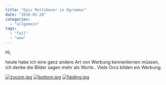 ```yaml
---
title: "Epic Multiboxer in Ogrimmar"
date: "2010-01-20"
categories: 
  - "allgemein"
tags: 
  - "fail"
  - "wow"
---
```


Hi,

heute habe ich eine ganz andere Art von Werbung kennenlernen müssen, ich denke die Bilder sagen mehr als Worte.. Viele Orcs bilden ein Werbung.

[![zycom.jpg](/blog/images/.zycom.jpg "zycom.jpg")](/wp-content/uploads/wow/zycom.jpg) [![bottom.jpg](/blog/images/.bottom.jpg "bottom.jpg")](/wp-content/uploads/wow/bottom.jpg) [![faiding.jpg](/blog/images/.faiding.jpg "faiding.jpg")](/wp-content/uploads/wow/faiding.jpg)
